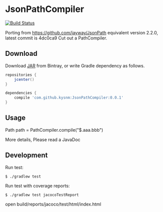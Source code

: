 # JsonPathCompiler

[![Build Status](https://travis-ci.org/kysnm/JsonPathCompiler.svg?branch=master)](https://travis-ci.org/kysnm/JsonPathCompiler)

Porting from https://github.com/jayway/JsonPath equivalent version 2.2.0, latest commit is 4dc0ca9
Cut out a PathCompiler.

## Download

Download [JAR](https://bintray.com/kysnm/JsonPathCompiler) from Bintray,
or write Gradle dependency as follows.

```groovy
repositories {
    jcenter()
}

dependencies {
    compile 'com.github.kysnm:JsonPathCompiler:0.0.1'
}
```

## Usage

Path path = PathCompiler.compile("$.aaa.bbb")

More details, Please read a JavaDoc

## Development

Run test:

```
$ ./gradlew test
```

Run test with coverage reports:

```
$ ./gradlew test jacocoTestReport
```

open build/reports/jacoco/test/html/index.html
